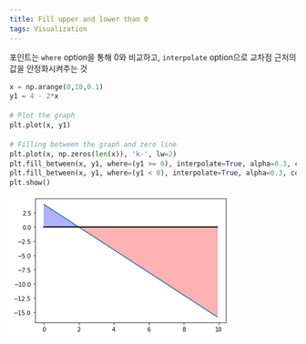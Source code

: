 ```yaml
---
title: Fill upper and lower than 0
tags: Visualization
---
```


<!--more-->

포인트는 `where` option을 통해 0와 비교하고, `interpolate` option으로 교차점 근처의 값을 안정화시켜주는 것



```Python
x = np.arange(0,10,0.1)
y1 = 4 - 2*x

# Plot the graph
plt.plot(x, y1)

# Filling between the graph and zero line
plt.plot(x, np.zeros(len(x)), 'k-', lw=2)
plt.fill_between(x, y1, where=(y1 >= 0), interpolate=True, alpha=0.3, color='b')
plt.fill_between(x, y1, where=(y1 < 0), interpolate=True, alpha=0.3, color='r')
plt.show()
```

![](/deprecated/images/2020-07-08-fille_between/1.png)


